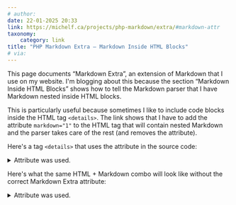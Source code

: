 ```yaml
---
# author:
date: 22-01-2025 20:33
link: https://michelf.ca/projects/php-markdown/extra/#markdown-attr
taxonomy:
    category: link
title: "PHP Markdown Extra – Markdown Inside HTML Blocks"
# via:
---
```


This page documents “Markdown Extra”, an extension of Markdown that I use on my website.
I'm blogging about this because the section “Markdown Inside HTML Blocks” shows how to tell the Markdown parser that I have Markdown nested inside HTML blocks.

This is particularly useful because sometimes I like to include code blocks inside the HTML tag `<details>`.
The link shows that I have to add the attribute `markdown="1"` to the HTML tag that will contain nested Markdown and the parser takes care of the rest (and removes the attribute).

Here's a tag `<details>` that uses the attribute in the source code:

<details markdown="1">
<summary>Attribute was used.</summary>

```py
print("Hello, world!")
```
</details>

Here's what the same HTML + Markdown combo will look like without the correct Markdown Extra attribute:

<details>
<summary>Attribute was used.</summary>

```py
print("Hello, world!")
```
</details>
